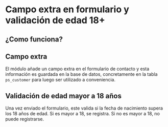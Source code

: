 # Campo extra en formulario y validación de edad 18+

## ¿Como funciona?

## Campo extra
El módulo añade un campo extra en el formulario de contacto y esta información es guardada en la base de datos, concretamente en la tabla `ps_customer` para luego ser utilizado a conveniencia.

## Validación de edad mayor a 18 años
Una vez enviado el formulario, este valida si la fecha de nacimiento supera los 18 años de edad. Si es mayor a 18, se registra. Si no es mayor a 18, no puede registrarse.